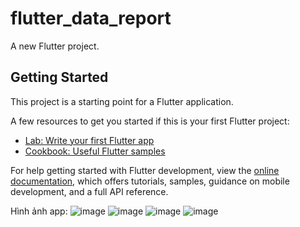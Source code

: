 # flutter_data_report

A new Flutter project.

## Getting Started

This project is a starting point for a Flutter application.

A few resources to get you started if this is your first Flutter project:

- [Lab: Write your first Flutter app](https://docs.flutter.dev/get-started/codelab)
- [Cookbook: Useful Flutter samples](https://docs.flutter.dev/cookbook)

For help getting started with Flutter development, view the
[online documentation](https://docs.flutter.dev/), which offers tutorials,
samples, guidance on mobile development, and a full API reference.

Hình ảnh app: 
![image](https://github.com/user-attachments/assets/1a8b0443-e3c4-4836-92ce-0781f87e36df)
![image](https://github.com/user-attachments/assets/bbe38ff9-1ad7-43f4-b8e4-3088f3c7354e)
![image](https://github.com/user-attachments/assets/0a95d287-c20d-49c4-9bc7-b4b6d1cc58ae)
![image](https://github.com/user-attachments/assets/025d0b45-ce6e-4008-91dd-843cea42ea31)





